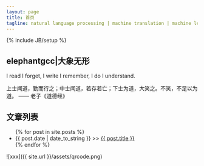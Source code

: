 ```yaml
---
layout: page
title: 首页
tagline: natural language processing | machine translation | machine learning | algorithms | coding
---
```

{% include JB/setup %}

## elephantgcc|大象无形

I read I forget, I write I remember, I do I understand.

上士闻道，勤而行之；中士闻道，若存若亡；下士为道，大笑之。不笑，不足以为道。  —— 老子《道德经》



## 文章列表

<ul class="posts">
  {% for post in site.posts %}
    <li><span>{{ post.date | date_to_string }}</span> >>  <a href="{{ BASE_PATH }}{{ post.url }}">{{ post.title }}</a></li>
  {% endfor %}
</ul>


![xxx]({{ site.url }}/assets/qrcode.png)

